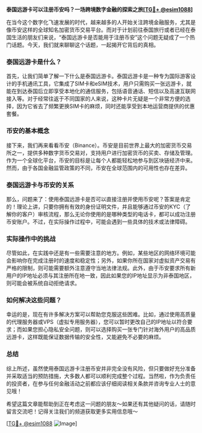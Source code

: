**泰国远游卡可以注册币安吗？一场跨境数字金融的探索之旅[[TG💪+ @esim1088](https://t.me/s/esim1088)]**

在当今这个数字化飞速发展的时代，越来越多的人开始关注跨境金融服务，尤其是像币安这样的全球知名加密货币交易平台。而对于计划前往泰国旅行或者已经在泰国生活的朋友们来说，“泰国远游卡是否能用于注册币安”这个问题无疑成了一个热门话题。今天，我们就来聊聊这个话题，一起揭开它背后的真相。

### 泰国远游卡是什么？

首先，让我们简单了解一下什么是泰国远游卡。泰国远游卡是一种专为国际游客设计的手机通讯工具，它集成了SIM卡和eSIM技术，用户只需购买一张远游卡，就能在到达泰国后立即享受本地化的通信服务，包括语音通话、短信以及高速互联网接入等。对于经常往返于不同国家的人来说，这种卡片无疑是一个非常方便的选择，因为它省去了频繁更换SIM卡的麻烦，同时还能享受到本地运营商提供的优惠套餐。

### 币安的基本概念

接下来，我们再来看看币安（Binance）。币安是目前世界上最大的加密货币交易所之一，提供多种数字货币交易对，支持用户进行加密货币的买卖、存储及管理。作为一个全球化平台，币安的目标是让每个人都能轻松地参与到区块链经济中来。然而，由于各国金融监管政策的不同，币安在全球范围内的可用性也存在差异。

### 泰国远游卡与币安的关系

那么，问题来了：使用泰国远游卡是否可以直接注册并使用币安呢？答案是肯定的！理论上讲，只要你拥有有效的身份证明文件，并且能够通过币安的KYC（了解你的客户）审核流程，那么无论你使用的是哪种类型的电话卡，都可以成功注册币安账户。不过，在实际操作过程中，可能会遇到一些具体的技术或法律障碍。

### 实际操作中的挑战

尽管如此，在实践中还是有一些需要注意的地方。例如，某些地区的网络环境可能会影响你在完成注册时的速度和稳定性；另外，如果你所在国家对虚拟资产交易有严格的限制，则可能需要额外注意遵守当地法律法规。此外，由于币安要求所有新用户的IP地址必须与其注册所在地一致，因此如果您的IP地址显示为非泰国地区，则可能会被系统自动拒绝请求。

### 如何解决这些问题？

幸运的是，现在有许多解决方案可以帮助您克服这些困难。比如，通过使用高质量的代理服务器或VPS（虚拟专用服务器），您可以暂时更改自己的IP地址以符合要求；而如果您担心隐私安全问题，则可以选择购买一张专门针对海外用户的高品质远游卡，这样既能保证数据传输的安全性，又能避免不必要的麻烦。

### 总结

综上所述，虽然使用泰国远游卡注册币安并非完全没有风险，但只要做好充分准备并采取适当的预防措施，大多数人都可以顺利完成整个过程。当然啦，作为负责任的投资者，在参与任何金融活动之前都应该仔细阅读相关条款并咨询专业人士的意见哦！

希望这篇文章能帮助到正在考虑这一问题的朋友～如果还有其他疑问的话，请随时留言交流吧！记得关注我们的频道获取更多实用信息哦～

[[TG💪+ @esim1088](https://t.me/s/esim1088) ![Image](https://i.postimg.cc/4NQfJmqS/Snipaste-2025-05-13-00-14-12.png)]